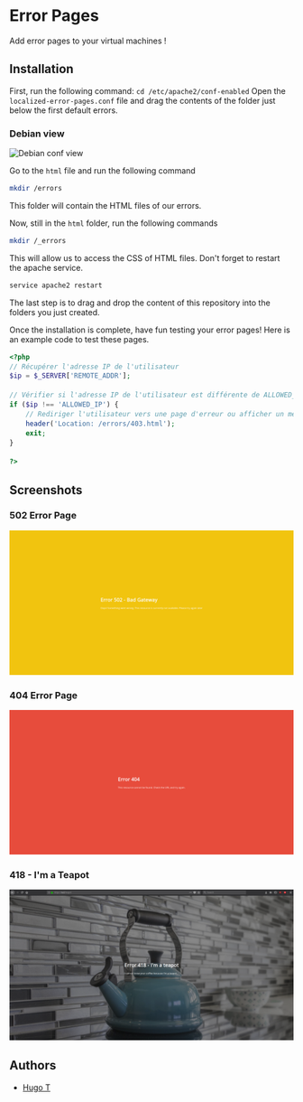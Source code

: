 # Error Pages
Add error pages to your virtual machines !

## Installation

First, run the following command: `cd /etc/apache2/conf-enabled`
Open the `localized-error-pages.conf` file and drag the contents of the folder just below the first default errors.

### Debian view
![Debian conf view](https://media.discordapp.net/attachments/733366929561092157/1082555021427736586/image.png?width=1115&height=603)

Go to the `html` file and run the following command
```bash
mkdir /errors
```
This folder will contain the HTML files of our errors.

Now, still in the `html` folder, run the following commands
```bash
mkdir /_errors
```
This will allow us to access the CSS of HTML files.
Don't forget to restart the apache service.
```bash
service apache2 restart
```
The last step is to drag and drop the content of this repository into the folders you just created.

Once the installation is complete, have fun testing your error pages! Here is an example code to test these pages.

```php
<?php
// Récupérer l'adresse IP de l'utilisateur
$ip = $_SERVER['REMOTE_ADDR'];

// Vérifier si l'adresse IP de l'utilisateur est différente de ALLOWED_IP
if ($ip !== 'ALLOWED_IP') {
    // Rediriger l'utilisateur vers une page d'erreur ou afficher un message
    header('Location: /errors/403.html');
    exit;
}

?>

```



## Screenshots
### 502 Error Page
![502 error page](screenshots/screenshot-1.png)

### 404 Error Page
![404 Error Page](screenshots/screenshot-2.png)

### 418 - I'm a Teapot
![418 Error Page](screenshots/screenshot-3.png)

## Authors

- [Hugo T](https://www.github.com/Hugotby)



